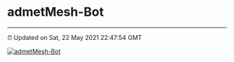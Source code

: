 # admetMesh-Bot
---
⏰ Updated on Sat, 22 May 2021 22:47:54 GMT

[![admetMesh-Bot](https://github.com/kotori-y/admetMesh-bot/actions/workflows/main.yml/badge.svg)](https://github.com/kotori-y/admetMesh-bot/actions/workflows/main.yml)
